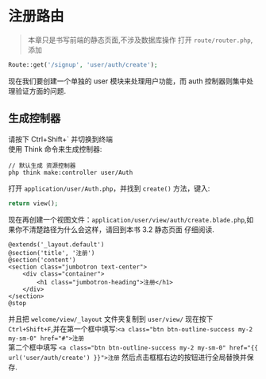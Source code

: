 # 注册路由

> 本章只是书写前端的静态页面,不涉及数据库操作
打开 `route/router.php`,添加

~~~~ php
Route::get('/signup', 'user/auth/create');
~~~~

现在我们要创建一个单独的 user 模块来处理用户功能，而 auth 控制器则集中处理验证方面的问题.

## 生成控制器

请按下 Ctrl+Shift+` 并切换到终端  
使用 Think 命令来生成控制器:

~~~~ shell
// 默认生成 资源控制器
php think make:controller user/Auth
~~~~

打开 `application/user/Auth.php`，并找到 `create()` 方法，键入:

~~~~ php
return view();
~~~~

现在再创建一个视图文件：`application/user/view/auth/create.blade.php`,如果你不清楚路径为什么会这样，请回到本书 3.2 静态页面 仔细阅读.

~~~~ blade
@extends('_layout.default')
@section('title', '注册')
@section('content')
<section class="jumbotron text-center">
    <div class="container">
        <h1 class="jumbotron-heading">注册</h1>
    </div>
</section>
@stop
~~~~

并且把 `welcome/view/_layout` 文件夹复制到 `user/view/`
现在按下 `Ctrl+Shift+F`,并在第一个框中填写:`<a class="btn btn-outline-success my-2 my-sm-0" href="#">注册`  
第二个框中填写 `<a class="btn btn-outline-success my-2 my-sm-0" href="{{ url('user/auth/create') }}">注册`
然后点击框框右边的按钮进行全局替换并保存.